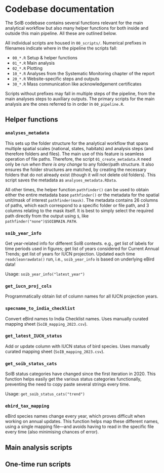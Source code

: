 # Codebase documentation


The SoIB codebase contains several functions relevant for the main
analytical workflow but also many helper functions for both inside and
outside this main pipeline. All these are outlined below.

All individual scripts are housed in `00_scripts/`. Numerical prefixes
in filenames indicate where in the pipeline the scripts fall:

-   `00_*.R` Setup & helper functions
-   `01_*.R` Main analysis
-   `02_*.R` Plotting
-   `10_*.R` Analyses from the Systematic Monitoring chapter of the
    report
-   `20_*.R` Website-specific steps and outputs
-   `30_*.R` Mass communication like acknowledgement certificates

Scripts without prefixes may fall in multiple steps of the pipeline,
from the main analyses steps to auxiliary outputs. The primary scripts
for the main analysis are the ones referred to in order in
`00_pipeline.R`.

## Helper functions

### `analyses_metadata`

This sets up the folder structure for the analytical workflow that spans
multiple spatial scales (national, states, habitats) and analysis steps
(and therefore folders and files). The main use of this feature is
seamless operation of file paths. Therefore, the script
`01_create_metadata.R` need only be run *when there is any change* to
any folder/path structure. It also ensures the folder structures are
matched, by creating the necessary folders that do not already exist
(though it will not delete old folders). This script saves the metadata
as `analyses_metadata.RData`.

All other times, the helper function `pathfinder()` can be used to
obtain either the entire metadata base `pathfinder()` or the metadata
for the spatial unit/mask of interest `pathfinder(mask)`. The metadata
contains 26 columns of paths, which each correspond to a specific folder
or file path, and 3 columns relating to the mask itself. It is best to
simply select the required path directly from the output using `$`, like
`pathfinder("none")$SOIBMAIN.PATH`.

### `soib_year_info`

Get year-related info for different SoIB contexts. e.g., get list of
labels for time periods used in figures; get list of years considered
for Current Annual Trends; get list of years for IUCN projection.
Updated each time `readcleanrawdata()` run, i.e., `soib_year_info` is
based on underlying eBird data!

Usage: `soib_year_info("latest_year")`

### `get_iucn_proj_cols`

Programmatically obtain list of column names for all IUCN projection
years.

### `specname_to_india_checklist`

Convert eBird names to India Checklist names. Uses manually curated
mapping sheet (`SoIB_mapping_2023.csv`).

### `get_latest_IUCN_status`

Add or update column with IUCN status of bird species. Uses manually
curated mapping sheet (`SoIB_mapping_2023.csv`).

### `get_soib_status_cats`

SoIB status categories have changed since the first iteration in 2020.
This function helps easily get the various status categories
functionally, preventing the need to copy paste several strings every
time.

Usage: `get_soib_status_cats("trend")`

### `ebird_tax_mapping`

eBird species names change every year, which proves difficult when
working on annual updates. This function helps map these different
names, using a single mapping file—and avoids having to read in the
specific file every time (also minimising chances of error).

## Main analysis scripts

## One-time run scripts
